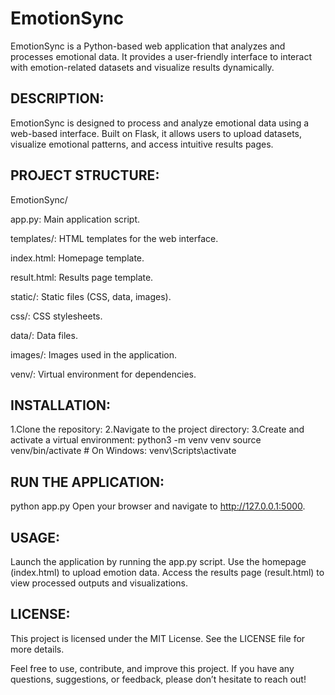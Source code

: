 # EmotionSync

EmotionSync is a Python-based web application that analyzes and processes emotional data. It provides a user-friendly interface to interact with emotion-related datasets and visualize results dynamically.

## DESCRIPTION:

EmotionSync is designed to process and analyze emotional data using a web-based interface. Built on Flask, it allows users to upload datasets, visualize emotional patterns, and access intuitive results pages.

## PROJECT STRUCTURE:

EmotionSync/

app.py: Main application script.

templates/: HTML templates for the web interface.

index.html: Homepage template.

result.html: Results page template.

static/: Static files (CSS, data, images).

css/: CSS stylesheets.

data/: Data files.

images/: Images used in the application.

venv/: Virtual environment for dependencies.

## INSTALLATION:

1.Clone the repository:
2.Navigate to the project directory:
3.Create and activate a virtual environment:
  python3 -m venv venv
  source venv/bin/activate  # On Windows: venv\Scripts\activate


## RUN THE APPLICATION:

python app.py
Open your browser and navigate to http://127.0.0.1:5000.

## USAGE:

Launch the application by running the app.py script.
Use the homepage (index.html) to upload emotion data.
Access the results page (result.html) to view processed outputs and visualizations.


## LICENSE:

This project is licensed under the MIT License. See the LICENSE file for more details.


Feel free to use, contribute, and improve this project. If you have any questions, suggestions, or feedback, please don’t hesitate to reach out!



